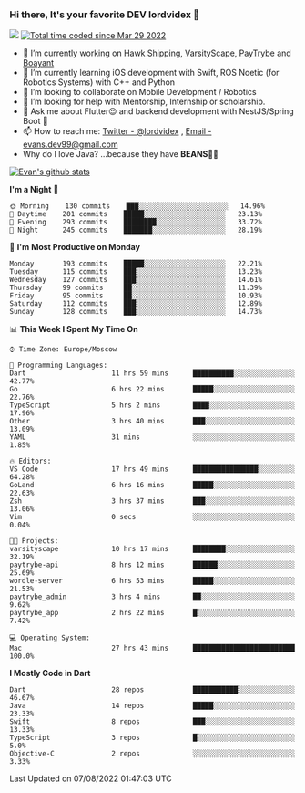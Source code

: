 ### Hi there, It's your favorite DEV lordvidex 👋
<img src="https://komarev.com/ghpvc/?username=lordvidex&label=Views&color=blue&style=plastic" /> <a href="https://wakatime.com/@0e56db35-d16b-410a-acc0-4085055304bf"><img src="https://wakatime.com/badge/user/0e56db35-d16b-410a-acc0-4085055304bf.svg" alt="Total time coded since Mar 29 2022" /></a>
<!--
**lordvidex/lordvidex** is a ✨ _special_ ✨ repository because its `README.md` (this file) appears on your GitHub profile.
Here are some ideas to get you started:
-->

- 🔭 I’m currently working on [Hawk Shipping](https://hawkshipping.com), [VarsityScape](https://varsityscape.com), [PayTrybe](https://www.paytrybe.com) and [Boayant](https://www.github.com/boayant-dev)
- 🌱 I’m currently learning iOS development with Swift, ROS Noetic (for Robotics Systems) with C++ and Python
- 👯 I’m looking to collaborate on Mobile Development / Robotics
- 🤔 I’m looking for help with Mentorship, Internship or scholarship.
- 💬 Ask me about Flutter😍 and backend development with NestJS/Spring Boot 🔮
- 📫 How to reach me: [Twitter - @lordvidex](https://twitter.com/lordvidex) , [Email - evans.dev99@gmail.com](mailto:evans.dev99@gmail.com?body=Hello%20Evans,)
- Why do I love Java? ...because they have **BEANS**🤤😋

<div>
<!-- <a href="https://github.com/lordvidex">
  <img src="https://github-readme-stats.vercel.app/api/top-langs/?username=lordvidex&theme=light" />
</a>    -->
<!-- [![Top Langs](https://github-readme-stats.vercel.app/api/top-langs/?username=lordvidex)](https://github.com/lordvidex/)  -->

<a href="https://github.com/lordvidex">
 <img src="https://github-readme-stats.vercel.app/api?username=lordvidex&show_icons=true&theme=light&line_height=27" alt="Evan's github stats"/>
</a>
</div>


<!--
  <a href="https://github.com/iampawan/FlutterExampleApps">
    <img align="center" src="https://github-readme-stats.vercel.app/api/pin/?username=iampawan&repo=FlutterExampleApps&theme=light" />

  </a>
  <a href="https://github.com/iampawan/VelocityX">
   <img align="center" src="https://github-readme-stats.vercel.app/api/pin/?username=iampawan&repo=VelocityX&theme=light" />
  </a>
-->
<!--START_SECTION:waka-->
**I'm a Night 🦉** 

```text
🌞 Morning    130 commits    ███░░░░░░░░░░░░░░░░░░░░░░   14.96% 
🌆 Daytime    201 commits    █████░░░░░░░░░░░░░░░░░░░░   23.13% 
🌃 Evening    293 commits    ████████░░░░░░░░░░░░░░░░░   33.72% 
🌙 Night      245 commits    ███████░░░░░░░░░░░░░░░░░░   28.19%

```
📅 **I'm Most Productive on Monday** 

```text
Monday       193 commits    █████░░░░░░░░░░░░░░░░░░░░   22.21% 
Tuesday      115 commits    ███░░░░░░░░░░░░░░░░░░░░░░   13.23% 
Wednesday    127 commits    ███░░░░░░░░░░░░░░░░░░░░░░   14.61% 
Thursday     99 commits     ██░░░░░░░░░░░░░░░░░░░░░░░   11.39% 
Friday       95 commits     ██░░░░░░░░░░░░░░░░░░░░░░░   10.93% 
Saturday     112 commits    ███░░░░░░░░░░░░░░░░░░░░░░   12.89% 
Sunday       128 commits    ███░░░░░░░░░░░░░░░░░░░░░░   14.73%

```


📊 **This Week I Spent My Time On** 

```text
⌚︎ Time Zone: Europe/Moscow

💬 Programming Languages: 
Dart                     11 hrs 59 mins      ██████████░░░░░░░░░░░░░░░   42.77% 
Go                       6 hrs 22 mins       █████░░░░░░░░░░░░░░░░░░░░   22.76% 
TypeScript               5 hrs 2 mins        ████░░░░░░░░░░░░░░░░░░░░░   17.96% 
Other                    3 hrs 40 mins       ███░░░░░░░░░░░░░░░░░░░░░░   13.09% 
YAML                     31 mins             ░░░░░░░░░░░░░░░░░░░░░░░░░   1.85%

🔥 Editors: 
VS Code                  17 hrs 49 mins      ████████████████░░░░░░░░░   64.28% 
GoLand                   6 hrs 16 mins       █████░░░░░░░░░░░░░░░░░░░░   22.63% 
Zsh                      3 hrs 37 mins       ███░░░░░░░░░░░░░░░░░░░░░░   13.06% 
Vim                      0 secs              ░░░░░░░░░░░░░░░░░░░░░░░░░   0.04%

🐱‍💻 Projects: 
varsityscape             10 hrs 17 mins      ████████░░░░░░░░░░░░░░░░░   32.19% 
paytrybe-api             8 hrs 12 mins       ██████░░░░░░░░░░░░░░░░░░░   25.69% 
wordle-server            6 hrs 53 mins       █████░░░░░░░░░░░░░░░░░░░░   21.53% 
paytrybe_admin           3 hrs 4 mins        ██░░░░░░░░░░░░░░░░░░░░░░░   9.62% 
paytrybe_app             2 hrs 22 mins       █░░░░░░░░░░░░░░░░░░░░░░░░   7.42%

💻 Operating System: 
Mac                      27 hrs 43 mins      █████████████████████████   100.0%

```

**I Mostly Code in Dart** 

```text
Dart                     28 repos            ███████████░░░░░░░░░░░░░░   46.67% 
Java                     14 repos            █████░░░░░░░░░░░░░░░░░░░░   23.33% 
Swift                    8 repos             ███░░░░░░░░░░░░░░░░░░░░░░   13.33% 
TypeScript               3 repos             █░░░░░░░░░░░░░░░░░░░░░░░░   5.0% 
Objective-C              2 repos             ░░░░░░░░░░░░░░░░░░░░░░░░░   3.33%

```



 Last Updated on 07/08/2022 01:47:03 UTC
<!--END_SECTION:waka-->
